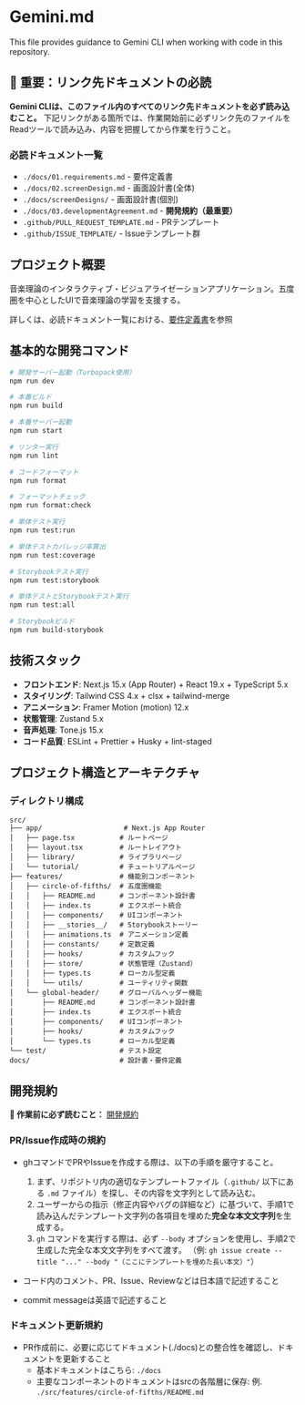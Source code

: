 # Gemini.md

This file provides guidance to Gemini CLI when working with code in this repository.

## 🚨 重要：リンク先ドキュメントの必読

**Gemini CLIは、このファイル内のすべてのリンク先ドキュメントを必ず読み込むこと。**
下記リンクがある箇所では、作業開始前に必ずリンク先のファイルをReadツールで読み込み、内容を把握してから作業を行うこと。

### 必読ドキュメント一覧

- `./docs/01.requirements.md` - 要件定義書
- `./docs/02.screenDesign.md` - 画面設計書(全体)
- `./docs/screenDesigns/` - 画面設計書(個別)
- `./docs/03.developmentAgreement.md` - **開発規約（最重要）**
- `.github/PULL_REQUEST_TEMPLATE.md` - PRテンプレート
- `.github/ISSUE_TEMPLATE/` - Issueテンプレート群

## プロジェクト概要

音楽理論のインタラクティブ・ビジュアライゼーションアプリケーション。五度圏を中心としたUIで音楽理論の学習を支援する。

詳しくは、必読ドキュメント一覧における、[要件定義書](./docs/01.requirements.md)を参照

## 基本的な開発コマンド

```bash
# 開発サーバー起動（Turbopack使用）
npm run dev

# 本番ビルド
npm run build

# 本番サーバー起動
npm run start

# リンター実行
npm run lint

# コードフォーマット
npm run format

# フォーマットチェック
npm run format:check

# 単体テスト実行
npm run test:run

# 単体テストカバレッジ率算出
npm run test:coverage

# Storybookテスト実行
npm run test:storybook

# 単体テストとStorybookテスト実行
npm run test:all

# Storybookビルド
npm run build-storybook
```

## 技術スタック

- **フロントエンド**: Next.js 15.x (App Router) + React 19.x + TypeScript 5.x
- **スタイリング**: Tailwind CSS 4.x + clsx + tailwind-merge
- **アニメーション**: Framer Motion (motion) 12.x
- **状態管理**: Zustand 5.x
- **音声処理**: Tone.js 15.x
- **コード品質**: ESLint + Prettier + Husky + lint-staged

## プロジェクト構造とアーキテクチャ

### ディレクトリ構成

```
src/
├── app/                    # Next.js App Router
│   ├── page.tsx           # ルートページ
│   ├── layout.tsx         # ルートレイアウト
│   ├── library/           # ライブラリページ
│   └── tutorial/          # チュートリアルページ
├── features/              # 機能別コンポーネント
│   ├── circle-of-fifths/  # 五度圏機能
│   │   ├── README.md      # コンポーネント設計書
│   │   ├── index.ts       # エクスポート統合
│   │   ├── components/    # UIコンポーネント
│   │   ├── __stories__/   # Storybookストーリー
│   │   ├── animations.ts  # アニメーション定義
│   │   ├── constants/     # 定数定義
│   │   ├── hooks/         # カスタムフック
│   │   ├── store/         # 状態管理（Zustand）
│   │   ├── types.ts       # ローカル型定義
│   │   └── utils/         # ユーティリティ関数
│   └── global-header/     # グローバルヘッダー機能
│       ├── README.md      # コンポーネント設計書
│       ├── index.ts       # エクスポート統合
│       ├── components/    # UIコンポーネント
│       ├── hooks/         # カスタムフック
│       └── types.ts       # ローカル型定義
└── test/                  # テスト設定
docs/                      # 設計書・要件定義
```

## 開発規約

**🚨 作業前に必ず読むこと：** [開発規約](./docs/03.developmentAgreement.md)

### PR/Issue作成時の規約

- ghコマンドでPRやIssueを作成する際は、以下の手順を厳守すること。

  1.  まず、リポジトリ内の適切なテンプレートファイル（`.github/` 以下にある `.md` ファイル）を探し、その内容を文字列として読み込む。
  2.  ユーザーからの指示（修正内容やバグの詳細など）に基づいて、手順1で読み込んだテンプレート文字列の各項目を埋めた**完全な本文文字列**を生成する。
  3.  `gh` コマンドを実行する際は、必ず `--body` オプションを使用し、手順2で生成した完全な本文文字列をすべて渡す。
      （例: `gh issue create --title "..." --body "（ここにテンプレートを埋めた長い本文）"`）

- コード内のコメント、PR、Issue、Reviewなどは日本語で記述すること
- commit messageは英語で記述すること

### ドキュメント更新規約

- PR作成前に、必要に応じてドキュメント(./docs)との整合性を確認し、ドキュメントを更新すること
  - 基本ドキュメントはこちら: `./docs`
  - 主要なコンポーネントのドキュメントはsrcの各階層に保存: 例. `./src/features/circle-of-fifths/README.md`
